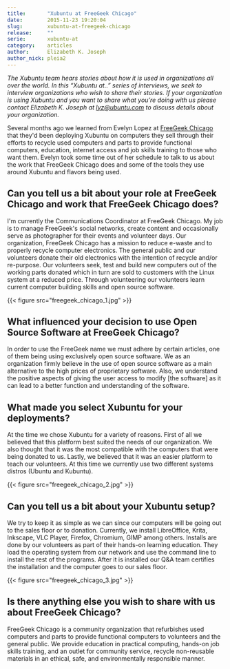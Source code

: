 ```yaml
---
title:       "Xubuntu at FreeGeek Chicago"
date:        2015-11-23 19:20:04
slug:        xubuntu-at-freegeek-chicago
release:     ""
serie:       xubuntu-at
category:    articles
author:      Elizabeth K. Joseph
author_nick: pleia2
---
```


*The Xubuntu team hears stories about how it is used in organizations all over the world. In this “Xubuntu at..” series of interviews, we seek to interview organizations who wish to share their stories. If your organization is using Xubuntu and you want to share what you’re doing with us please contact Elizabeth K. Joseph at lyz@ubuntu.com to discuss details about your organization.*

Several months ago we learned from Evelyn Lopez at [FreeGeek Chicago](http://freegeekchicago.org/) that they'd been deploying Xubuntu on computers they sell through their efforts to recycle used computers and parts to provide functional computers, education, internet access and job skills training to those who want them. Evelyn took some time out of her schedule to talk to us about the work that FreeGeek Chicago does and some of the tools they use around Xubuntu and flavors being used.

Can you tell us a bit about your role at FreeGeek Chicago and work that FreeGeek Chicago does?
----------------------------------------------------------------------------------------------

I'm currently the Communications Coordinator at FreeGeek Chicago. My job is to manage FreeGeek's social networks, create content and occasionally serve as photographer for their events and volunteer days. Our organization, FreeGeek Chicago has a mission to reduce e-waste and to properly recycle computer electronics. The general public and our volunteers donate their old electronics with the intention of recycle and/or re-purpose. Our volunteers seek, test and build new computers out of the working parts donated which in turn are sold to customers with the Linux system at a reduced price. Through volunteering our volunteers learn current computer building skills and open source software.

{{< figure src="freegeek_chicago_1.jpg" >}}

What influenced your decision to use Open Source Software at FreeGeek Chicago?
------------------------------------------------------------------------------

In order to use the FreeGeek name we must adhere by certain articles, one of them being using exclusively open source software. We as an organization firmly believe in the use of open source software as a main alternative to the high prices of proprietary software. Also, we understand the positive aspects of giving the user access to modify \[the software\] as it can lead to a better function and understanding of the software.

What made you select Xubuntu for your deployments?
--------------------------------------------------

At the time we chose Xubuntu for a variety of reasons. First of all we believed that this platform best suited the needs of our organization. We also thought that it was the most compatible with the computers that were being donated to us. Lastly, we believed that it was an easier platform to teach our volunteers. At this time we currently use two different systems distros (Ubuntu and Kubuntu).

{{< figure src="freegeek_chicago_2.jpg" >}}

Can you tell us a bit about your Xubuntu setup?
-----------------------------------------------

We try to keep it as simple as we can since our computers will be going out to the sales floor or to donation. Currently, we install LibreOffice, Krita, Inkscape, VLC Player, Firefox, Chromium, GIMP among others. Installs are done by our volunteers as part of their hands-on learning education. They load the operating system from our network and use the command line to install the rest of the programs. After it is installed our Q&amp;A team certifies the installation and the computer goes to our sales floor.

{{< figure src="freegeek_chicago_3.jpg" >}}

Is there anything else you wish to share with us about FreeGeek Chicago?
------------------------------------------------------------------------

FreeGeek Chicago is a community organization that refurbishes used computers and parts to provide functional computers to volunteers and the general public. We provide education in practical computing, hands-on job skills training, and an outlet for community service, recycle non-reusable materials in an ethical, safe, and environmentally responsible manner.
